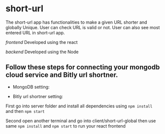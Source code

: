 # short-url

The short-url app has functionalities to make a given URL shorter and globally Unique. 
User can  check URL is valid or not.
User can also see most entered URL in short-url app.

*frontend*
Developed using the react

*backend*
Developed using the Node

## Follow these steps for connecting your mongodb cloud service and Bitly url shortner.

* MongoDB setting:

* Bitly url shortner setting:

First go into server folder and install all dependencies using `npm install` and then `npm start`


Second open another terminal and go into client/short-url-global then use same `npm install` and `npm start` to run your react frontend

